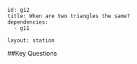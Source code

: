 ````
id: g12
title: When are two triangles the same?
dependencies:
  - g11

layout: station
````
##Key Questions